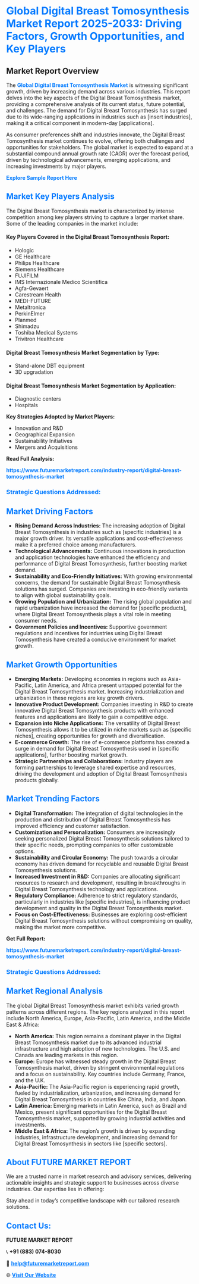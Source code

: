 <h1 style="color: #007BFF;">Global Digital Breast Tomosynthesis Market Report 2025-2033: Driving Factors, Growth Opportunities, and Key Players</h1>

<section id="overview">
<h2>Market Report Overview</h2>
<p>The <a href="https://www.futuremarketreport.com/industry-report/digital-breast-tomosynthesis-market" style="color: #007BFF; text-decoration: none;"><strong>Global Digital Breast Tomosynthesis Market</strong></a> is witnessing significant growth, driven by increasing demand across various industries. This report delves into the key aspects of the Digital Breast Tomosynthesis market, providing a comprehensive analysis of its current status, future potential, and challenges. The demand for Digital Breast Tomosynthesis has surged due to its wide-ranging applications in industries such as [insert industries], making it a critical component in modern-day [applications].</p>
<p>As consumer preferences shift and industries innovate, the Digital Breast Tomosynthesis market continues to evolve, offering both challenges and opportunities for stakeholders. The global market is expected to expand at a substantial compound annual growth rate (CAGR) over the forecast period, driven by technological advancements, emerging applications, and increasing investments by major players.</p>
</section>

<section id="overview">
<p><a href="https://www.futuremarketreport.com/request-sample/reportId=56740" style="color: #007BFF; text-decoration: none;"><strong>Explore Sample Report Here</strong></a></p>
</section>

<section id="key-players">
<h2 style="color: #007BFF;">Market Key Players Analysis</h2>
<p>The Digital Breast Tomosynthesis market is characterized by intense competition among key players striving to capture a larger market share. Some of the leading companies in the market include:</p>
<h4>Key Players Covered in the Digital Breast Tomosynthesis Report:</h4>
<ul><li>Hologic</li><li>GE Healthcare</li><li>Philips Healthcare</li><li>Siemens Healthcare</li><li>FUJIFILM</li><li>IMS Internazionale Medico Scientifica</li><li>Agfa-Gevaert</li><li>Carestream Health</li><li>MEDI-FUTURE</li><li>Metaltronica</li><li>PerkinElmer</li><li>Planmed</li><li>Shimadzu</li><li>Toshiba Medical Systems</li><li>Trivitron Healthcare</li></ul>
<h4>Digital Breast Tomosynthesis Market Segmentation by Type:</h4>
<ul><li>Stand-alone DBT equipment</li><li>3D upgradation</li></ul>

<h4>Digital Breast Tomosynthesis Market Segmentation by Application:</h4>
<ul><li>Diagnostic centers</li><li>Hospitals</li></ul>
<p><strong>Key Strategies Adopted by Market Players:</strong></p>
<ul>
<li>Innovation and R&D</li>
<li>Geographical Expansion</li>
<li>Sustainability Initiatives</li>
<li>Mergers and Acquisitions</li>
</ul>
</section>

<section>
<p><strong>Read Full Analysis: </strong></p><a href="https://www.futuremarketreport.com/industry-report/digital-breast-tomosynthesis-market" style="color: #007BFF; text-decoration: none;"><strong>https://www.futuremarketreport.com/industry-report/digital-breast-tomosynthesis-market</strong></a>
<h3 style="color: #007BFF;">Strategic Questions Addressed:</h3>
</section>

<section id="driving-factors">
<h2 style="color: #007BFF;">Market Driving Factors</h2>
<ul>
<li><strong>Rising Demand Across Industries:</strong> The increasing adoption of Digital Breast Tomosynthesis in industries such as [specific industries] is a major growth driver. Its versatile applications and cost-effectiveness make it a preferred choice among manufacturers.</li>
<li><strong>Technological Advancements:</strong> Continuous innovations in production and application technologies have enhanced the efficiency and performance of Digital Breast Tomosynthesis, further boosting market demand.</li>
<li><strong>Sustainability and Eco-Friendly Initiatives:</strong> With growing environmental concerns, the demand for sustainable Digital Breast Tomosynthesis solutions has surged. Companies are investing in eco-friendly variants to align with global sustainability goals.</li>
<li><strong>Growing Population and Urbanization:</strong> The rising global population and rapid urbanization have increased the demand for [specific products], where Digital Breast Tomosynthesis plays a vital role in meeting consumer needs.</li>
<li><strong>Government Policies and Incentives:</strong> Supportive government regulations and incentives for industries using Digital Breast Tomosynthesis have created a conducive environment for market growth.</li>
</ul>
</section>

<section id="growth-opportunities">
<h2 style="color: #007BFF;">Market Growth Opportunities</h2>
<ul>
<li><strong>Emerging Markets:</strong> Developing economies in regions such as Asia-Pacific, Latin America, and Africa present untapped potential for the Digital Breast Tomosynthesis market. Increasing industrialization and urbanization in these regions are key growth drivers.</li>
<li><strong>Innovative Product Development:</strong> Companies investing in R&D to create innovative Digital Breast Tomosynthesis products with enhanced features and applications are likely to gain a competitive edge.</li>
<li><strong>Expansion into Niche Applications:</strong> The versatility of Digital Breast Tomosynthesis allows it to be utilized in niche markets such as [specific niches], creating opportunities for growth and diversification.</li>
<li><strong>E-commerce Growth:</strong> The rise of e-commerce platforms has created a surge in demand for Digital Breast Tomosynthesis used in [specific applications], further boosting market growth.</li>
<li><strong>Strategic Partnerships and Collaborations:</strong> Industry players are forming partnerships to leverage shared expertise and resources, driving the development and adoption of Digital Breast Tomosynthesis products globally.</li>
</ul>
</section>

<section id="trending-factors">
<h2 style="color: #007BFF;">Market Trending Factors</h2>
<ul>
<li><strong>Digital Transformation:</strong> The integration of digital technologies in the production and distribution of Digital Breast Tomosynthesis has improved efficiency and customer satisfaction.</li>
<li><strong>Customization and Personalization:</strong> Consumers are increasingly seeking personalized Digital Breast Tomosynthesis solutions tailored to their specific needs, prompting companies to offer customizable options.</li>
<li><strong>Sustainability and Circular Economy:</strong> The push towards a circular economy has driven demand for recyclable and reusable Digital Breast Tomosynthesis solutions.</li>
<li><strong>Increased Investment in R&D:</strong> Companies are allocating significant resources to research and development, resulting in breakthroughs in Digital Breast Tomosynthesis technology and applications.</li>
<li><strong>Regulatory Compliance:</strong> Adherence to strict regulatory standards, particularly in industries like [specific industries], is influencing product development and quality in the Digital Breast Tomosynthesis market.</li>
<li><strong>Focus on Cost-Effectiveness:</strong> Businesses are exploring cost-efficient Digital Breast Tomosynthesis solutions without compromising on quality, making the market more competitive.</li>
</ul>
</section>

<section>
<p><strong>Get Full Report: </strong></p><a href="https://www.futuremarketreport.com/industry-report/digital-breast-tomosynthesis-market" style="color: #007BFF; text-decoration: none;"><strong>https://www.futuremarketreport.com/industry-report/digital-breast-tomosynthesis-market</strong></a>
<h3 style="color: #007BFF;">Strategic Questions Addressed:</h3>
</section>


<section id="regional-analysis">
<h2 style="color: #007BFF;">Market Regional Analysis</h2>
<p>The global Digital Breast Tomosynthesis market exhibits varied growth patterns across different regions. The key regions analyzed in this report include North America, Europe, Asia-Pacific, Latin America, and the Middle East & Africa:</p>
<ul>
<li><strong>North America:</strong> This region remains a dominant player in the Digital Breast Tomosynthesis market due to its advanced industrial infrastructure and high adoption of new technologies. The U.S. and Canada are leading markets in this region.</li>
<li><strong>Europe:</strong> Europe has witnessed steady growth in the Digital Breast Tomosynthesis market, driven by stringent environmental regulations and a focus on sustainability. Key countries include Germany, France, and the U.K.</li>
<li><strong>Asia-Pacific:</strong> The Asia-Pacific region is experiencing rapid growth, fueled by industrialization, urbanization, and increasing demand for Digital Breast Tomosynthesis in countries like China, India, and Japan.</li>
<li><strong>Latin America:</strong> Emerging markets in Latin America, such as Brazil and Mexico, present significant opportunities for the Digital Breast Tomosynthesis market, supported by growing industrial activities and investments.</li>
<li><strong>Middle East & Africa:</strong> The region’s growth is driven by expanding industries, infrastructure development, and increasing demand for Digital Breast Tomosynthesis in sectors like [specific sectors].</li>
</ul>
</section>

<footer>
<h2 style="color: #007BFF;">About FUTURE MARKET REPORT</h2>
<p>We are a trusted name in market research and advisory services, delivering actionable insights and strategic support to businesses across diverse industries. Our expertise lies in offering:</p>

<p>Stay ahead in today’s competitive landscape with our tailored research solutions.</p>

<h2 style="color: #007BFF;">Contact Us:</h2>
<p><strong>FUTURE MARKET REPORT</strong></p>
<p>📞 <strong>+91 (883) 074-8030</strong></p>
<p>📧 <strong><a href="mailto:help@futuremarketreport.com" style="color: #007BFF;">help@futuremarketreport.com</a></strong></p>
<p>🌐 <strong><a href="https://www.futuremarketreport.com/" style="color: #007BFF;">Visit Our Website</a></strong></p>
</footer>